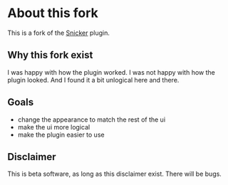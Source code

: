 # About this fork

This is a fork of the [Snicker](https://github.com/bludit-plugins/snicker) plugin.

## Why this fork exist

I was happy with how the plugin worked. I was not happy with how the plugin looked. And I found it a bit unlogical here and there.

## Goals

- change the appearance to match the rest of the ui
- make the ui more logical
- make the plugin easier to use

## Disclaimer

This is beta software, as long as this disclaimer exist. There will be bugs.

